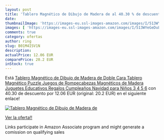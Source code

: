 ```yaml
---
layout: post
title: 'Tablero Magnético de Dibujo de Madera de al 40.30 % de descuento'
date: 
thumbnailImage: 'https://images-eu.ssl-images-amazon.com/images/I/513WYeGeDuL._SL200_.jpg'
images: [ 'https://images-eu.ssl-images-amazon.com/images/I/513WYeGeDuL._SL200_.jpg' ]
comments: true
category: ofertas
author: ring
slug: B01M4ISV1N
description:
actualPrice: 12.06 EUR
comparePrice: 20.2 EUR
inStock: true
---
```


Está [Tablero Magnético de Dibujo de Madera de Doble Cara Tablero Magnético Puzzle Juegos de Rompecabezas Magnéticos de Madera Juguetes Educativos Regalos Cumpleaños Navidad para Niños 3 4 5 6](https://www.amazon.es/dp/B01M4ISV1N/?tag=tolees-21) con 40.30 de descuento por 12.06 EUR (original: 20.2 EUR) en el siguiente enlace!

[![Tablero Magnético de Dibujo de Madera de](https://images-eu.ssl-images-amazon.com/images/I/513WYeGeDuL._SL200_.jpg)](https://www.amazon.es/dp/B01M4ISV1N/?tag=tolees-21)

[Ver la oferta!!](https://www.amazon.es/dp/B01M4ISV1N/?tag=tolees-21)

Links participate in Amazon Associate program and might generate a comission on qualifying sales


